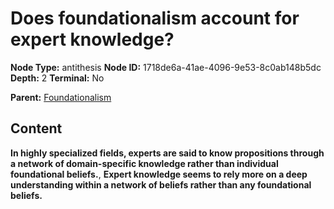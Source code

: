 # Does foundationalism account for expert knowledge?

**Node Type:** antithesis
**Node ID:** 1718de6a-41ae-4096-9e53-8c0ab148b5dc
**Depth:** 2
**Terminal:** No

**Parent:** [Foundationalism](foundationalism.md)

## Content

**In highly specialized fields, experts are said to know propositions through a network of domain-specific knowledge rather than individual foundational beliefs.**, **Expert knowledge seems to rely more on a deep understanding within a network of beliefs rather than any foundational beliefs.**
